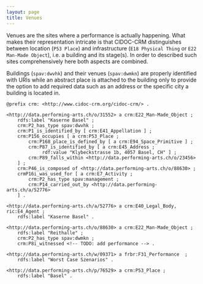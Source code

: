 ```yaml
---
layout: page
title: Venues
---
```


Venues are the sites where a performance is actually happening. What makes their representation intricate is that CIDOC-CRM distinguishes between location (`P53 Place`) and infrastructure (`E18 Physical Thing` or `E22 Man-Made Object`), i.e. a building and its stage(s). In order to described such sites comprehensively here both aspects are combined.

Buildings (`spav:dwvhk`) and their venues (`spav:dwmkn`) are properly identified with URIs while an abstract place is attached to the building only to provide the option to add required data such as an address or the specific city a building is located in.

```ttl
@prefix crm: <http://www.cidoc-crm.org/cidoc-crm/> .

<http://data.performing-arts.ch/o/31552> a crm:E22_Man-Made_Object ;
    rdfs:label "Kaserne Basel" ;
    crm:P2_has_type spav:dwvhk ;
    crm:P1_is_identified_by [ crm:E41_Appellation ] ;
    crm:P156_occupies [ a crm:P53_Place ;
        crm:P168_place_is_defined_by [ a crm:E94_Space_Primitive ] ;
        crm:P87_is_identified_by [ a crm:E45_Address ;
             rdf:value "Klybeckstrasse 1b, 4057 Basel, CH" ] ;
        crm:P89_falls_within <http://data.performing-arts.ch/o/23456>
    ] ;
    crm:P46_is_composed of <http://data.performing-arts.ch/o/88630> ;
    crmP16i_was_used_for [ a crm:E7_Activity ;
    	crm:P2_has_type spav:management ;
    	crm:P14_carried_out_by <http://data.performing-arts.ch/a/52776>
    ] .
    
<http://data.performing-arts.ch/a/52776> a crm:E40_Legal_Body, ric:E4_Agent ;
	rdfs:label "Kaserne Basel" .

<http://data.performing-arts.ch/o/88630> a crm:E22_Man-Made_Object ;
    rdfs:label "Reithalle" ;
    crm:P2_has_type spav:dwmkn ;
    crm:P8i_witnessed <!-- TODO: add performance --> .

<http://data.performing-arts.ch/w/09371> a frbr:F31_Performance  ;
	rdfs:label "Worst Case Szenarios" .

<http://data.performing-arts.ch/p/76529> a crm:P53_Place ;
    rdfs:label "Basel" .
```


